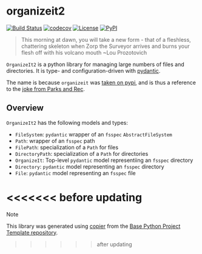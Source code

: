 # organizeit2

[![Build Status](https://github.com/timkpaine/organizeit2/actions/workflows/build.yml/badge.svg?branch=main&event=push)](https://github.com/timkpaine/organizeit2/actions/workflows/build.yml)
[![codecov](https://codecov.io/gh/timkpaine/organizeit2/branch/main/graph/badge.svg)](https://codecov.io/gh/timkpaine/organizeit2)
[![License](https://img.shields.io/github/license/timkpaine/organizeit2)](https://github.com/timkpaine/organizeit2)
[![PyPI](https://img.shields.io/pypi/v/organizeit2.svg)](https://pypi.python.org/pypi/organizeit2)

> This morning at dawn, you will take a new form - that of a fleshless, chattering skeleton when Zorp the Surveyor arrives and burns your flesh off with his volcano mouth ~Lou Prozotovich

`OrganizeIt2` is a python library for managing large numbers of files and directories. It is type- and configuration-driven with [pydantic](https://docs.pydantic.dev/latest/).

The name is because `organizeit` was [taken on pypi](https://pypi.org/project/organizeit/), and is thus a reference to the [joke from Parks and Rec](https://parksandrecreation.fandom.com/wiki/The_Reasonabilists).


## Overview

`OrganizeIt2` has the following models and types:

- `FileSystem`: `pydantic` wrapper of an `fsspec` `AbstractFileSystem`
- `Path`: wrapper of an `fsspec` path
- `FilePath`: specialization of a `Path` for files
- `DirectoryPath`: specialization of a `Path` for directories
- `OrganizeIt`: Top-level `pydantic` model representiing an `fsspec` directory
- `Directory`: `pydantic` model representing an `fsspec` directory
- `File`: `pydantic` model representing an `fsspec` file



<<<<<<< before updating
=======
> [!NOTE]
> This library was generated using [copier](https://copier.readthedocs.io/en/stable/) from the [Base Python Project Template repository](https://github.com/python-project-templates/base).
>>>>>>> after updating
